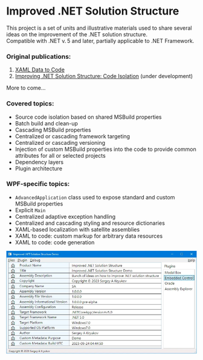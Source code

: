 # Improved .NET Solution Structure

This project is a set of units and illustrative materials used to share several ideas on the improvement of the .NET solution structure.<br/>
Compatible with .NET v.&thinsp;5 and later, partially applicable to .NET Framework.

### Original publications:

1. [XAML Data to Code](https://www.codeproject.com/Articles/5368892/XAML-Data-to-Code)
1. [Improving .NET Solution Structure: Code Isolation](https://www.codeproject.com/Articles/5367811/Solution-Structure-Code-Isolation) (under development)

More to come&hellip;

### Covered topics:

* Source code isolation based on shared MSBuild properties
* Batch build and clean-up
* Cascading MSBuild properties
* Centralized or cascading framework targeting
* Centralized or cascading versioning
* Injection of custom MSBuild properties into the code to provide common attributes for all or selected projects
* Dependency layers
* Plugin architecture

### WPF-specific topics:

* `AdvancedApplication` class used to expose standard and custom MSBuild properties
* Explicit `Main`
* Centralized adaptive exception handling
* Centralized and cascading styling and resource dictionaries 
* XAML-based localization with satellite assemblies
* XAML to code: custom markup for arbitrary data resources
* XAML to code: code generation

![Demo application](articles/application.full-size.png.webp)
